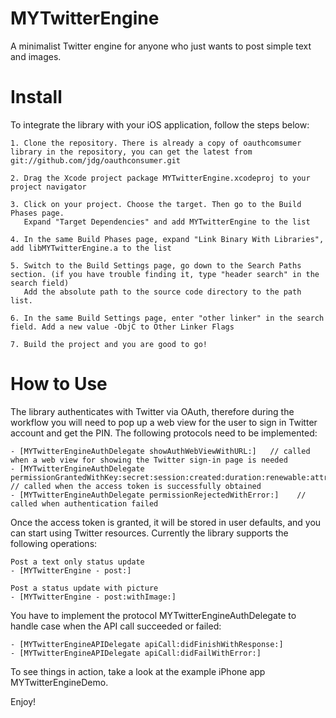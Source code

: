 MYTwitterEngine
===============

A minimalist Twitter engine for anyone who just wants to post simple text and images.

Install
=========================

To integrate the library with your iOS application, follow the steps below:

    1. Clone the repository. There is already a copy of oauthcomsumer library in the repository, you can get the latest from git://github.com/jdg/oauthconsumer.git
    
    2. Drag the Xcode project package MYTwitterEngine.xcodeproj to your project navigator

    3. Click on your project. Choose the target. Then go to the Build Phases page. 
       Expand "Target Dependencies" and add MYTwitterEngine to the list

    4. In the same Build Phases page, expand "Link Binary With Libraries", add libMYTwitterEngine.a to the list
    
    5. Switch to the Build Settings page, go down to the Search Paths section. (if you have trouble finding it, type "header search" in the search field)
       Add the absolute path to the source code directory to the path list.
       
    6. In the same Build Settings page, enter "other linker" in the search field. Add a new value -ObjC to Other Linker Flags

    7. Build the project and you are good to go!
    
How to Use
=========================

The library authenticates with Twitter via OAuth, therefore during the workflow you will need to pop up a web view for the user to sign in Twitter account and get the PIN.
The following protocols need to be implemented:

    - [MYTwitterEngineAuthDelegate showAuthWebViewWithURL:]   // called when a web view for showing the Twitter sign-in page is needed
    - [MYTwitterEngineAuthDelegate permissionGrantedWithKey:secret:session:created:duration:renewable:attributes:]    // called when the access token is successfully obtained
    - [MYTwitterEngineAuthDelegate permissionRejectedWithError:]    // called when authentication failed
    
Once the access token is granted, it will be stored in user defaults, and you can start using Twitter resources. Currently the library supports the following operations:

    Post a text only status update
    - [MYTwitterEngine - post:]
    
    Post a status update with picture
    - [MYTwitterEngine - post:withImage:]
    
You have to implement the protocol MYTwitterEngineAuthDelegate to handle case when the API call succeeded or failed:

    - [MYTwitterEngineAPIDelegate apiCall:didFinishWithResponse:]
    - [MYTwitterEngineAPIDelegate apiCall:didFailWithError:]

To see things in action, take a look at the example iPhone app MYTwitterEngineDemo.

Enjoy!